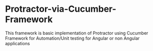 # Protractor-via-Cucumber-Framework
This framework is basic implementation of Protractor using Cucumber Framework for Automation/Unit testing for Angular or non Angular applications
